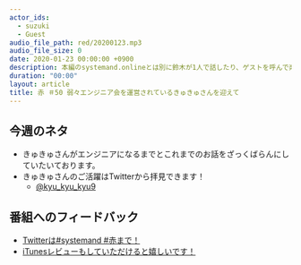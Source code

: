 ```yaml
---
actor_ids:
  - suzuki  
  - Guest  
audio_file_path: red/20200123.mp3
audio_file_size: 0
date: 2020-01-23 00:00:00 +0900
description: 本編のsystemand.onlineとは別に鈴木が1人で話したり、ゲストを呼んで楽しくおしゃべりしちゃおう！っていうPodcastです！鈴木の近況をつらつら話させていただいております。本日は弱々エンジニア会等のコミュニティを運営されているきゅきゅさんをゲストに迎えてお送りします。
duration: "00:00"
layout: article
title: 赤 ＃50 弱々エンジニア会を運営されているきゅきゅさんを迎えて
---
```

## 今週のネタ
* きゅきゅさんがエンジニアになるまでとこれまでのお話をざっくばらんにしていたいております。
* きゅきゅさんのご活躍はTwitterから拝見できます！
  * [@kyu_kyu_kyu9](https://twitter.com/kyu_kyu_kyu9)

## 番組へのフィードバック
* [Twitterは#systemand #赤まで！](https://twitter.com/search?q=%23systemand)
* [iTunesレビューもしていただけると嬉しいです！](https://itunes.apple.com/jp/podcast/systemand-online/id1205168408?mt=2)


